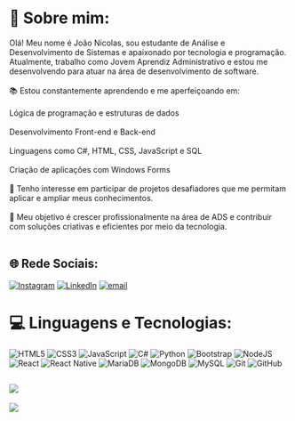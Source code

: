 # 💫 Sobre mim:
Olá! Meu nome é João Nicolas, sou estudante de Análise e Desenvolvimento de Sistemas e apaixonado por tecnologia e programação. Atualmente, trabalho como Jovem Aprendiz Administrativo e estou me desenvolvendo para atuar na área de desenvolvimento de software.<br><br>📚 Estou constantemente aprendendo e me aperfeiçoando em:<br><br>Lógica de programação e estruturas de dados<br><br>Desenvolvimento Front-end e Back-end<br><br>Linguagens como C#, HTML, CSS, JavaScript e SQL<br><br>Criação de aplicações com Windows Forms<br><br>💼 Tenho interesse em participar de projetos desafiadores que me permitam aplicar e ampliar meus conhecimentos.<br><br>🚀 Meu objetivo é crescer profissionalmente na área de ADS e contribuir com soluções criativas e eficientes por meio da tecnologia.<br><br>


## 🌐 Rede Sociais:
[![Instagram](https://img.shields.io/badge/Instagram-%23E4405F.svg?logo=Instagram&logoColor=white)](https://instagram.com/joaonicols_) [![LinkedIn](https://img.shields.io/badge/LinkedIn-%230077B5.svg?logo=linkedin&logoColor=white)](https://linkedin.com/in/https://www.linkedin.com/in/jo%C3%A3o-nicolas-dos-santos-arruda-3b97b5311/) [![email](https://img.shields.io/badge/Email-D14836?logo=gmail&logoColor=white)](mailto:joaonsarruda@gmail.com) 

# 💻 Linguagens e Tecnologias:
![HTML5](https://img.shields.io/badge/html5-%23E34F26.svg?style=for-the-badge&logo=html5&logoColor=white) ![CSS3](https://img.shields.io/badge/css3-%231572B6.svg?style=for-the-badge&logo=css3&logoColor=white) ![JavaScript](https://img.shields.io/badge/javascript-%23323330.svg?style=for-the-badge&logo=javascript&logoColor=%23F7DF1E) ![C#](https://img.shields.io/badge/c%23-%23239120.svg?style=for-the-badge&logo=csharp&logoColor=white) ![Python](https://img.shields.io/badge/python-3670A0?style=for-the-badge&logo=python&logoColor=ffdd54) ![Bootstrap](https://img.shields.io/badge/bootstrap-%238511FA.svg?style=for-the-badge&logo=bootstrap&logoColor=white) ![NodeJS](https://img.shields.io/badge/node.js-6DA55F?style=for-the-badge&logo=node.js&logoColor=white) ![React](https://img.shields.io/badge/react-%2320232a.svg?style=for-the-badge&logo=react&logoColor=%2361DAFB) ![React Native](https://img.shields.io/badge/react_native-%2320232a.svg?style=for-the-badge&logo=react&logoColor=%2361DAFB) ![MariaDB](https://img.shields.io/badge/MariaDB-003545?style=for-the-badge&logo=mariadb&logoColor=white) ![MongoDB](https://img.shields.io/badge/MongoDB-%234ea94b.svg?style=for-the-badge&logo=mongodb&logoColor=white) ![MySQL](https://img.shields.io/badge/mysql-4479A1.svg?style=for-the-badge&logo=mysql&logoColor=white) ![Git](https://img.shields.io/badge/git-%23F05033.svg?style=for-the-badge&logo=git&logoColor=white) ![GitHub](https://img.shields.io/badge/github-%23121011.svg?style=for-the-badge&logo=github&logoColor=white)

![](https://github-readme-stats.vercel.app/api/top-langs/?username=joaonicols&theme=dark&hide_border=false&include_all_commits=true&count_private=true&layout=compact)
---
[![](https://visitcount.itsvg.in/api?id=joaonicols&icon=0&color=0)](https://visitcount.itsvg.in)

<!-- Proudly created with GPRM ( https://gprm.itsvg.in ) -->
